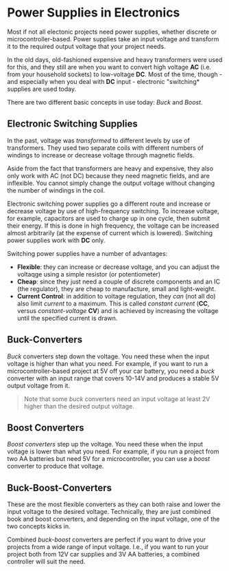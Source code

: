 # Power Supplies in Electronics

Most if not all electonic projects need power supplies, whether discrete or microcontroller-based. Power supplies take an input voltage and transform it to the required output voltage that your project needs.

In the old days, old-fashioned expensive and heavy transformers were used for this, and they still are when you want to convert high voltage **AC** (i.e. from your household sockets) to low-voltage **DC**. Most of the time, though - and especially when you deal with **DC** input - electronic "switching* supplies are used today.

There are two different basic concepts in use today: *Buck* and *Boost*. 

## Electronic Switching Supplies

In the past, voltage was *transformed* to different levels by use of transformers. They used two separate coils with different numbers of windings to increase or decrease voltage through magnetic fields. 

Aside from the fact that transformers are heavy and expensive, they also only work with AC (not DC) because they need magnetic fields, and are inflexible. You cannot simply change the output voltage without changing the number of windings in the coil.

Electronic switching power supplies go a different route and increase or decrease voltage by use of high-frequency switching. To increase voltage, for example, capacitors are used to charge up in one cycle, then submit their energy. If this is done in high frequency, the voltage can be increased almost arbitrarily (at the expense of current which is lowered). Switching power supplies work with **DC** only.

Switching power supplies have a number of advantages:

* **Flexible**: they can increase or decrease voltage, and you can adjust the voltaqge using a simple resistor (or potentiometer)
* **Cheap**: since they just need a couple of discrete components and an IC (the regulator), they are cheap to manufacture, small and light-weight.
* **Current Control**: in addition to voltage regulation, they *can* (not all do) also limit *current* to a maximum. This is called *constant current* (**CC**, versus *constant-voltage* **CV**) and is achieved by increasing the voltage until the specified current is drawn.

## Buck-Converters

*Buck* converters step down the voltage. You need these when the input voltage is higher than what you need. For example, if you want to run a microcontroller-based project at 5V off your car battery, you need a *buck* converter with an input range that covers 10-14V and produces a stable 5V output voltage from it.

> Note that some *buck* converters need an input voltage at least 2V higher than the desired output voltage.

## Boost Converters

*Boost converters* step up the voltage. You need these when the input voltage is lower than what you need. For example, if you run a project from two AA batteries but need 5V for a microcontroller, you can use a *boost* converter to produce that voltage.
 
## Buck-Boost-Converters

These are the most flexible converters as they can both raise and lower the input voltage to the desired voltage. Technically, they are just combined book and boost converters, and depending on the input voltage, one of the two concepts kicks in. 

Combined *buck-boost* converters are perfect if you want to drive your projects from a wide range of input voltage. I.e., if you want to run your project both from 12V car supplies and 3V AA batteries, a combined controller will suit the need.



